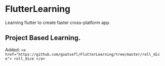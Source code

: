 # FlutterLearning
Learning flutter to create faster cross-platform app.
## Project Based Learning.
Added: `<a href="https://github.com/goatsefl/FlutterLearning/tree/master/roll_dice"> roll_dice </a>` 

